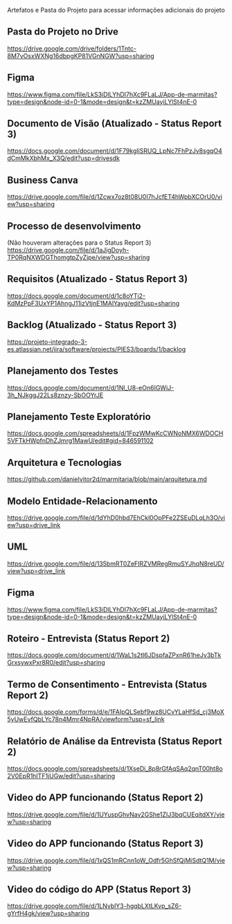 Artefatos e Pasta do Projeto para acessar informações adicionais do projeto

## Pasta do Projeto no Drive

https://drive.google.com/drive/folders/1Tntc-8M7vOsxWXNg16dbpgKP81VGnNGW?usp=sharing

## Figma

https://www.figma.com/file/LkS3iDlLYhDI7hXc9FLaLJ/App-de-marmitas?type=design&node-id=0-1&mode=design&t=kzZMUayiLYlSt4nE-0

## Documento de Visão (Atualizado - Status Report 3)

https://docs.google.com/document/d/1F79kgIiSRUQ_LpNc7FhPzJv8sgqO4dCmMkXbhMx_X3Q/edit?usp=drivesdk

## Business Canva

https://drive.google.com/file/d/1Zcwx7oz8t08U0I7hJcfET4hWpbXCOrU0/view?usp=sharing

## Processo de desenvolvimento
(Não houveram alterações para o Status Report 3)
https://drive.google.com/file/d/1aJigDoyh-TP0RqNXWDGThomgtpZyZjpe/view?usp=sharing

## Requisitos (Atualizado - Status Report 3)

https://docs.google.com/document/d/1c8oYTj2-KdMzPpF3UxYP1AhngJ11izVtjnE1MAlYayg/edit?usp=sharing

## Backlog (Atualizado - Status Report 3)

https://projeto-integrado-3-es.atlassian.net/jira/software/projects/PIES3/boards/1/backlog

## Planejamento dos Testes

https://docs.google.com/document/d/1Nl_U8-eOn6IGWiJ-3h_NJkggJ22Ls8znzy-SbOOYrJE

## Planejamento Teste Exploratório 

https://docs.google.com/spreadsheets/d/1FpzWMwKcCWNoNMX6WDOCH5VFTkHWpfnDhZJmrg1MawU/edit#gid=846591102

## Arquitetura e Tecnologias

https://github.com/danielvitor2d/marmitaria/blob/main/arquitetura.md

## Modelo Entidade-Relacionamento

https://drive.google.com/file/d/1dYhD0hbd7EhCkl0OpPFe2ZSEuDLqLh3O/view?usp=drive_link

## UML

https://drive.google.com/file/d/135bmRT0ZeFIRZVMRegRmuSYJhqN8reUD/view?usp=drive_link

## Figma

https://www.figma.com/file/LkS3iDlLYhDI7hXc9FLaLJ/App-de-marmitas?type=design&node-id=0-1&mode=design&t=kzZMUayiLYlSt4nE-0

## Roteiro - Entrevista (Status Report 2)

https://docs.google.com/document/d/1WaL1s2tI6JDspfaZPxnR61heJv3bTkGrxsywxPxr8R0/edit?usp=sharing

## Termo de Consentimento - Entrevista (Status Report 2)

https://docs.google.com/forms/d/e/1FAIpQLSebf9wz8UCvYLaHfSd_cj3MoX5yUwEvfQbLYc78n4Mmr4NpRA/viewform?usp=sf_link

## Relatório de Análise da Entrevista (Status Report 2)

https://docs.google.com/spreadsheets/d/1XseDi_8p8rGfAqSAq2qnT00ht8o2V0EpR1hITF1jUGw/edit?usp=sharing

## Video do APP funcionando (Status Report 2)

https://drive.google.com/file/d/1UYuspGhvNav2GShe1ZIJ3bqCUEqitdXY/view?usp=sharing

## Video do APP funcionando (Status Report 3)

https://drive.google.com/file/d/1xQS1mRCnn1oW_Odfr5GhSfQjMiSdtQ1M/view?usp=sharing

## Video do código do APP (Status Report 3)

https://drive.google.com/file/d/1LNvblY3-hgqbLXtLKvp_sZ6-gYrfH4gk/view?usp=sharing
